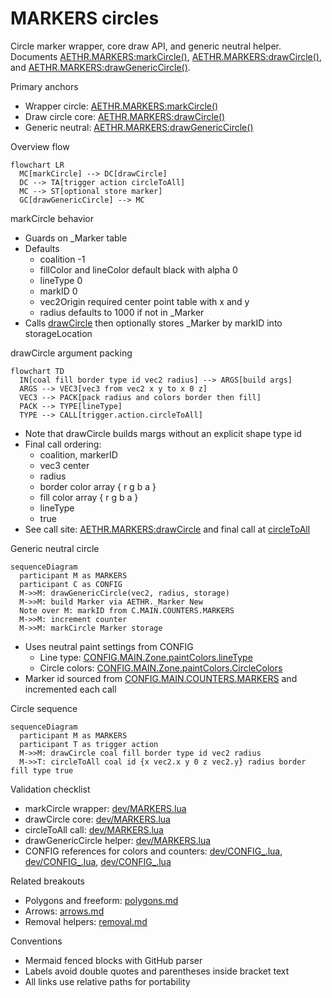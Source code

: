 # MARKERS circles

Circle marker wrapper, core draw API, and generic neutral helper. Documents [AETHR.MARKERS:markCircle()](../../dev/MARKERS.lua:229), [AETHR.MARKERS:drawCircle()](../../dev/MARKERS.lua:269), and [AETHR.MARKERS:drawGenericCircle()](../../dev/MARKERS.lua:299).

Primary anchors

- Wrapper circle: [AETHR.MARKERS:markCircle()](../../dev/MARKERS.lua:229)
- Draw circle core: [AETHR.MARKERS:drawCircle()](../../dev/MARKERS.lua:269)
- Generic neutral: [AETHR.MARKERS:drawGenericCircle()](../../dev/MARKERS.lua:299)

Overview flow

```mermaid
flowchart LR
  MC[markCircle] --> DC[drawCircle]
  DC --> TA[trigger action circleToAll]
  MC --> ST[optional store marker]
  GC[drawGenericCircle] --> MC
```

markCircle behavior

- Guards on _Marker table
- Defaults
  - coalition -1
  - fillColor and lineColor default black with alpha 0
  - lineType 0
  - markID 0
  - vec2Origin required center point table with x and y
  - radius defaults to 1000 if not in _Marker
- Calls [drawCircle](../../dev/MARKERS.lua:269) then optionally stores _Marker by markID into storageLocation

drawCircle argument packing

```mermaid
flowchart TD
  IN[coal fill border type id vec2 radius] --> ARGS[build args]
  ARGS --> VEC3[vec3 from vec2 x y to x 0 z]
  VEC3 --> PACK[pack radius and colors border then fill]
  PACK --> TYPE[lineType]
  TYPE --> CALL[trigger.action.circleToAll]
```

- Note that drawCircle builds margs without an explicit shape type id
- Final call ordering:
  - coalition, markerID
  - vec3 center
  - radius
  - border color array { r g b a }
  - fill color array { r g b a }
  - lineType
  - true
- See call site: [AETHR.MARKERS:drawCircle](../../dev/MARKERS.lua:269) and final call at [circleToAll](../../dev/MARKERS.lua:286)

Generic neutral circle

```mermaid
sequenceDiagram
  participant M as MARKERS
  participant C as CONFIG
  M->>M: drawGenericCircle(vec2, radius, storage)
  M->>M: build Marker via AETHR._Marker New
  Note over M: markID from C.MAIN.COUNTERS.MARKERS
  M->>M: increment counter
  M->>M: markCircle Marker storage
```

- Uses neutral paint settings from CONFIG
  - Line type: [CONFIG.MAIN.Zone.paintColors.lineType](../../dev/CONFIG_.lua:317)
  - Circle colors: [CONFIG.MAIN.Zone.paintColors.CircleColors](../../dev/CONFIG_.lua:312)
- Marker id sourced from [CONFIG.MAIN.COUNTERS.MARKERS](../../dev/CONFIG_.lua:192) and incremented each call

Circle sequence

```mermaid
sequenceDiagram
  participant M as MARKERS
  participant T as trigger action
  M->>M: drawCircle coal fill border type id vec2 radius
  M->>T: circleToAll coal id {x vec2.x y 0 z vec2.y} radius border fill type true
```

Validation checklist

- markCircle wrapper: [dev/MARKERS.lua](../../dev/MARKERS.lua:229)
- drawCircle core: [dev/MARKERS.lua](../../dev/MARKERS.lua:269)
- circleToAll call: [dev/MARKERS.lua](../../dev/MARKERS.lua:286)
- drawGenericCircle helper: [dev/MARKERS.lua](../../dev/MARKERS.lua:299)
- CONFIG references for colors and counters: [dev/CONFIG_.lua](../../dev/CONFIG_.lua:192), [dev/CONFIG_.lua](../../dev/CONFIG_.lua:312), [dev/CONFIG_.lua](../../dev/CONFIG_.lua:317)

Related breakouts

- Polygons and freeform: [polygons.md](./polygons.md)
- Arrows: [arrows.md](./arrows.md)
- Removal helpers: [removal.md](./removal.md)

Conventions

- Mermaid fenced blocks with GitHub parser
- Labels avoid double quotes and parentheses inside bracket text
- All links use relative paths for portability